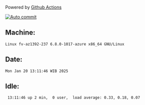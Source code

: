 Powered by [Github Actions](https://github.com/features/actions)

[![Auto commit](https://github.com/hiage/workstation/workflows/Auto%20commit/badge.svg)](https://github.com/hiage/workstation/actions?query=workflow%3A%22Auto+commit%22)

## Machine:
```
Linux fv-az1392-237 6.8.0-1017-azure x86_64 GNU/Linux
```
## Date:
```
Mon Jan 20 13:11:46 WIB 2025
```
## Idle:
```
 13:11:46 up 2 min,  0 user,  load average: 0.33, 0.18, 0.07
```
